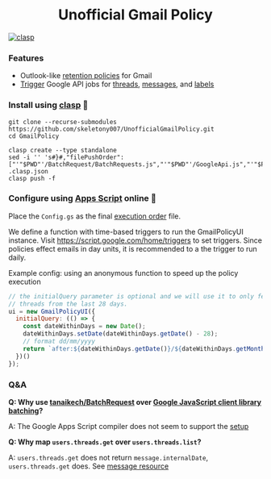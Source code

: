 <h1 align="center"> Unofficial Gmail Policy </h1>
<a href="https://github.com/google/clasp"><img src="https://img.shields.io/badge/built%20with-clasp-4285f4.svg" alt="clasp"></a>

### Features

- Outlook-like [retention policies](https://support.microsoft.com/en-us/office/retention-and-archive-policies-in-outlook-web-app-465372e4-e16b-47db-bee0-aba44799085e) for Gmail
- [Trigger](https://developers.google.com/apps-script/guides/triggers) Google API jobs for [threads](https://developers.google.com/gmail/api/reference/rest/v1/users.threads), [messages](https://developers.google.com/gmail/api/reference/rest/v1/users.messages), and [labels](https://developers.google.com/gmail/api/reference/rest/v1/users.labels)

### Install using [clasp](https://github.com/google/clasp) 🔗

```
git clone --recurse-submodules https://github.com/skeletony007/UnofficialGmailPolicy.git
cd GmailPolicy

clasp create --type standalone
sed -i '' 's#}#,"filePushOrder":["'"$PWD"'/BatchRequest/BatchRequests.js","'"$PWD"'/GoogleApi.js","'"$PWD"'/GmailApi.js","'"$PWD"'/GmailUtil.js","'"$PWD"'/GmailPolicy.js","'"$PWD"'/GmailPolicyUI.js"]}#' .clasp.json
clasp push -f
```

### Configure using [Apps Script](https://developers.google.com/apps-script/) online 📜

Place the `Config.gs` as the final [execution order](https://github.com/google/clasp/issues/72) file.

We define a function with time-based triggers to run the GmailPolicyUI instance.
Visit https://script.google.com/home/triggers to set triggers.
Since policies effect emails in day units, it is recommended to a the trigger to run daily.

Example config: using an anonymous function to speed up the policy execution

```javascript
// the initialQuery parameter is optional and we will use it to only fetch
// threads from the last 28 days.
ui = new GmailPolicyUI({
  initialQuery: (() => {
    const dateWithinDays = new Date();
    dateWithinDays.setDate(dateWithinDays.getDate() - 28);
    // format dd/mm/yyyy
    return `after:${dateWithinDays.getDate()}/${dateWithinDays.getMonth() + 1}/${dateWithinDays.getFullYear()}`
  })()
});
```

### Q&A

**Q: Why use [tanaikech/BatchRequest](https://github.com/tanaikech/BatchRequest) over [Google JavaScript client library batching](https://github.com/google/google-api-javascript-client/blob/master/docs/batch.md)?**

A: The Google Apps Script compiler does not seem to support the [setup](https://github.com/google/google-api-javascript-client/blob/master/docs/start.md)

**Q: Why map `users.threads.get` over `users.threads.list`?**

A: `users.threads.get` does not return `message.internalDate`, `users.threads.get` does. See [message resource](https://developers.google.com/gmail/api/reference/rest/v1/users.messages#resource:-message)
